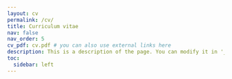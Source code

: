 ```yaml
---
layout: cv
permalink: /cv/
title: Curriculum vitae
nav: false
nav_order: 5
cv_pdf: cv.pdf # you can also use external links here
description: This is a description of the page. You can modify it in '_pages/cv.md'. You can also change or remove the top pdf download button.
toc:
  sidebar: left
---
```

